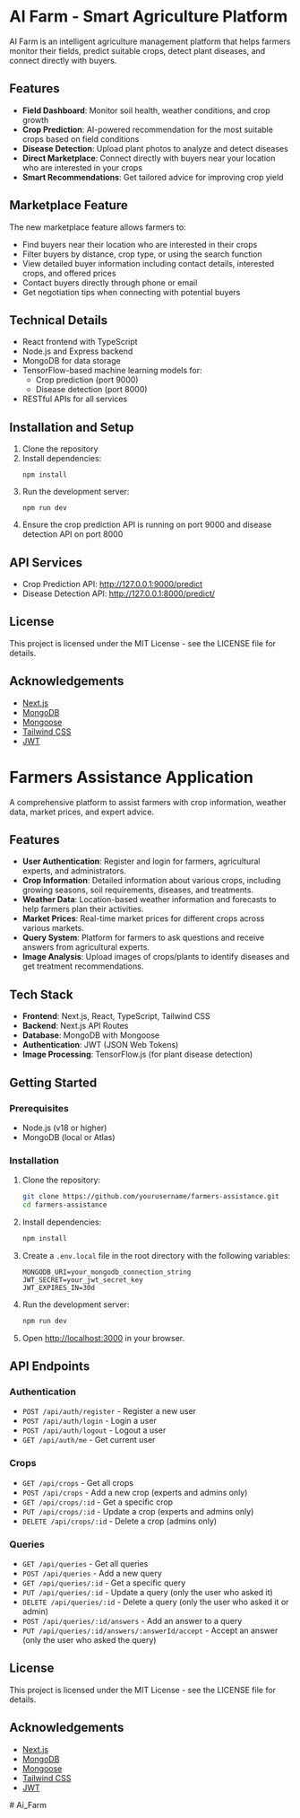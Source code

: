 # AI Farm - Smart Agriculture Platform

AI Farm is an intelligent agriculture management platform that helps farmers monitor their fields, predict suitable crops, detect plant diseases, and connect directly with buyers.

## Features

- **Field Dashboard**: Monitor soil health, weather conditions, and crop growth
- **Crop Prediction**: AI-powered recommendation for the most suitable crops based on field conditions
- **Disease Detection**: Upload plant photos to analyze and detect diseases
- **Direct Marketplace**: Connect directly with buyers near your location who are interested in your crops
- **Smart Recommendations**: Get tailored advice for improving crop yield

## Marketplace Feature

The new marketplace feature allows farmers to:

- Find buyers near their location who are interested in their crops
- Filter buyers by distance, crop type, or using the search function
- View detailed buyer information including contact details, interested crops, and offered prices
- Contact buyers directly through phone or email
- Get negotiation tips when connecting with potential buyers

## Technical Details

- React frontend with TypeScript
- Node.js and Express backend
- MongoDB for data storage
- TensorFlow-based machine learning models for:
  - Crop prediction (port 9000)
  - Disease detection (port 8000)
- RESTful APIs for all services

## Installation and Setup

1. Clone the repository
2. Install dependencies:
   ```
   npm install
   ```
3. Run the development server:
   ```
   npm run dev
   ```
4. Ensure the crop prediction API is running on port 9000 and disease detection API on port 8000

## API Services

- Crop Prediction API: http://127.0.0.1:9000/predict
- Disease Detection API: http://127.0.0.1:8000/predict/

## License

This project is licensed under the MIT License - see the LICENSE file for details.

## Acknowledgements

- [Next.js](https://nextjs.org/)
- [MongoDB](https://www.mongodb.com/)
- [Mongoose](https://mongoosejs.com/)
- [Tailwind CSS](https://tailwindcss.com/)
- [JWT](https://jwt.io/)

# Farmers Assistance Application

A comprehensive platform to assist farmers with crop information, weather data, market prices, and expert advice.

## Features

- **User Authentication**: Register and login for farmers, agricultural experts, and administrators.
- **Crop Information**: Detailed information about various crops, including growing seasons, soil requirements, diseases, and treatments.
- **Weather Data**: Location-based weather information and forecasts to help farmers plan their activities.
- **Market Prices**: Real-time market prices for different crops across various markets.
- **Query System**: Platform for farmers to ask questions and receive answers from agricultural experts.
- **Image Analysis**: Upload images of crops/plants to identify diseases and get treatment recommendations.

## Tech Stack

- **Frontend**: Next.js, React, TypeScript, Tailwind CSS
- **Backend**: Next.js API Routes
- **Database**: MongoDB with Mongoose
- **Authentication**: JWT (JSON Web Tokens)
- **Image Processing**: TensorFlow.js (for plant disease detection)

## Getting Started

### Prerequisites

- Node.js (v18 or higher)
- MongoDB (local or Atlas)

### Installation

1. Clone the repository:
   ```bash
   git clone https://github.com/yourusername/farmers-assistance.git
   cd farmers-assistance
   ```

2. Install dependencies:
   ```bash
   npm install
   ```

3. Create a `.env.local` file in the root directory with the following variables:
   ```
   MONGODB_URI=your_mongodb_connection_string
   JWT_SECRET=your_jwt_secret_key
   JWT_EXPIRES_IN=30d
   ```

4. Run the development server:
   ```bash
   npm run dev
   ```

5. Open [http://localhost:3000](http://localhost:3000) in your browser.

## API Endpoints

### Authentication
- `POST /api/auth/register` - Register a new user
- `POST /api/auth/login` - Login a user
- `POST /api/auth/logout` - Logout a user
- `GET /api/auth/me` - Get current user

### Crops
- `GET /api/crops` - Get all crops
- `POST /api/crops` - Add a new crop (experts and admins only)
- `GET /api/crops/:id` - Get a specific crop
- `PUT /api/crops/:id` - Update a crop (experts and admins only)
- `DELETE /api/crops/:id` - Delete a crop (admins only)

### Queries
- `GET /api/queries` - Get all queries
- `POST /api/queries` - Add a new query
- `GET /api/queries/:id` - Get a specific query
- `PUT /api/queries/:id` - Update a query (only the user who asked it)
- `DELETE /api/queries/:id` - Delete a query (only the user who asked it or admin)
- `POST /api/queries/:id/answers` - Add an answer to a query
- `PUT /api/queries/:id/answers/:answerId/accept` - Accept an answer (only the user who asked the query)

## License

This project is licensed under the MIT License - see the LICENSE file for details.

## Acknowledgements

- [Next.js](https://nextjs.org/)
- [MongoDB](https://www.mongodb.com/)
- [Mongoose](https://mongoosejs.com/)
- [Tailwind CSS](https://tailwindcss.com/)
- [JWT](https://jwt.io/)

#   A i _ F a r m 
 
 